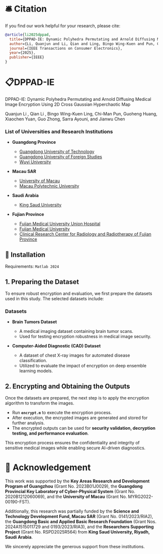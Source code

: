 # 🛎 Citation

If you find our work helpful for your research, please cite:

```bib
@article{li2025dppad,
  title={DPPAD-IE: Dynamic Polyhedra Permutating and Arnold Diffusing Medical Image Encryption Using 2D Cross Gaussian Hyperchaotic Map},
  author={Li, Quanjun and Li, Qian and Ling, Bingo Wing-Kuen and Pun, Chi-Man and Huang, Guoheng and Yuan, Xiaochen and Zhong, Guo and Ayouni, Sarra and Chen, Jianwu},
  journal={IEEE Transactions on Consumer Electronics},
  year={2025},
  publisher={IEEE}
}
```

# 📋DPPAD-IE

DPPAD-IE: Dynamic Polyhedra Permutating and Arnold Diffusing Medical Image Encryption Using 2D Cross Gaussian Hyperchaotic Map

Quanjun Li , Qian Li , Bingo Wing-Kuen Ling, Chi-Man Pun, Guoheng Huang, Xiaochen Yuan, Guo Zhong, Sarra Ayouni, and Jianwu Chen

### List of Universities and Research Institutions  

- **Guangdong Province**  
  - [Guangdong University of Technology](https://www.gdut.edu.cn)  
  - [Guangdong University of Foreign Studies](https://www.gdufs.edu.cn)  
  - [Wuyi University](https://www.wyu.edu.cn)  

- **Macau SAR**  
  - [University of Macau](https://www.um.edu.mo)  
  - [Macau Polytechnic University](https://www.mpu.edu.mo)  

- **Saudi Arabia**  
  - [King Saud University](https://www.ksu.edu.sa)  

- **Fujian Province**  
  - [Fujian Medical University Union Hospital](https://www.fjmu.edu.cn)  
  - [Fujian Medical University](https://www.fjmu.edu.cn)  
  - [Clinical Research Center for Radiology and Radiotherapy of Fujian Province](#)  

## 🚧 Installation 
Requirements: `Matlab 2024`


## 1. Preparing the Dataset  

To ensure robust encryption and evaluation, we first prepare the datasets used in this study. The selected datasets include:  

### Datasets  
- **Brain Tumors Dataset**  
  - A medical imaging dataset containing brain tumor scans.  
  - Used for testing encryption robustness in medical image security.  

- **Computer-Aided Diagnostic (CAD) Dataset**  
  - A dataset of chest X-ray images for automated disease classification.  
  - Utilized to evaluate the impact of encryption on deep ensemble learning models.  

## 2. Encrypting and Obtaining the Outputs  

Once the datasets are prepared, the next step is to apply the encryption algorithm to transform the images.  

- Run **`encrypt.m`** to execute the encryption process.  
- After execution, the encrypted images are generated and stored for further analysis.  
- The encrypted outputs can be used for **security validation, decryption testing, and performance evaluation**.  

This encryption process ensures the confidentiality and integrity of sensitive medical images while enabling secure AI-driven diagnostics.  


  
# 🧧 Acknowledgement  

This work was supported by the **Key Areas Research and Development Program of Guangzhou** (Grant No. 2023B01J0029), the **Guangdong Provincial Key Laboratory of Cyber-Physical System** (Grant No. 2020B1212060069), and the **University of Macau** (Grant No. MYRG2022-00190-FST).  

Additionally, this research was partially funded by the **Science and Technology Development Fund, Macau SAR** (Grant No. 0141/2023/RIA2), the **Guangdong Basic and Applied Basic Research Foundation** (Grant Nos. 2024A1515011729 and 0193/2023/RIA3), and the **Researchers Supporting Project** (Grant No. RSPD2025R564) from **King Saud University, Riyadh, Saudi Arabia**.  

We sincerely appreciate the generous support from these institutions.  

